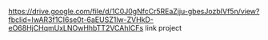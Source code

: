 https://drive.google.com/file/d/1C0J0gNfcCr5REaZjju-gbesJozbIVf5n/view?fbclid=IwAR3f1CI6se0t-6aEUSZ1lw-ZVHkD-eO68HjCHqmUxLNOwHhbTT2VCAhICFs
link project
